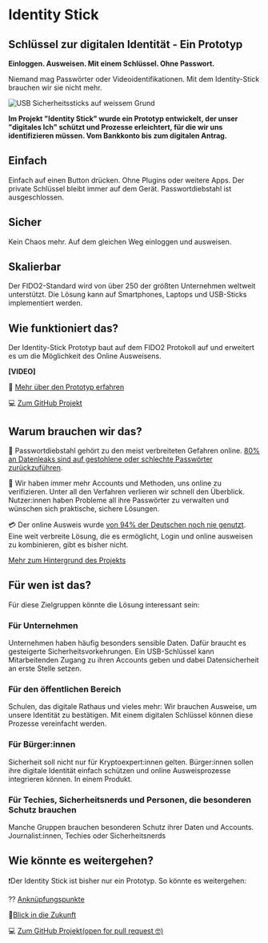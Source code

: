 # Identity Stick
## Schlüssel zur digitalen Identität - Ein Prototyp

**Einloggen. Ausweisen. Mit einem Schlüssel. Ohne Passwort.** 

Niemand mag Passwörter oder Videoidentifikationen. Mit dem Identity-Stick brauchen wir sie nicht mehr. 

![USB Sicherheitssticks auf weissem Grund](/ressourcen/hacker_solo_innen_aussen.png)

**Im Projekt "Identity Stick" wurde ein Prototyp entwickelt, der unser "digitales Ich" schützt und Prozesse erleichtert, für die wir uns identifizieren müssen. Vom Bankkonto bis zum digitalen Antrag.**

## Einfach
Einfach auf einen Button drücken. Ohne Plugins oder weitere Apps. Der private Schlüssel bleibt immer auf dem Gerät. Passwortdiebstahl ist ausgeschlossen.

## Sicher
Kein Chaos mehr. Auf dem gleichen Weg einloggen und ausweisen. 

## Skalierbar
Der FIDO2-Standard wird von über 250 der größten Unternehmen weltweit unterstützt. Die Lösung kann auf Smartphones, Laptops und USB-Sticks implementiert werden.

## Wie funktioniert das?
Der Identity-Stick Prototyp baut auf dem FIDO2 Protokoll auf und erweitert es um die Möglichkeit des Online Ausweisens.  

**[VIDEO]**

📜 [Mehr über den Prototyp erfahren](/about_prototype)

💻 [Zum GitHub Projekt](https://github.com/identity-stick)


## Warum brauchen wir das?

🔑 Passwortdiebstahl gehört zu den meist verbreiteten Gefahren online. [80% an Datenleaks sind auf gestohlene oder schlechte Passwörter zurückzuführen](https://www.cyclonis.com/report-reveals-data-breach-due-bad-password-habits/). 

🤯 Wir haben immer mehr Accounts und Methoden, uns online zu verifizieren. Unter all den Verfahren verlieren wir schnell den Überblick. Nutzer:innen haben Probleme all ihre Passwörter zu verwalten und wünschen sich praktische, sichere Lösungen.

💳 Der online Ausweis wurde [von 94% der Deutschen noch nie genutzt](https://initiatived21.de/app/uploads/2019/10/egovernment-monitor-2019.pdf). Eine weit verbreite Lösung, die es ermöglicht, Login und online ausweisen zu kombinieren, gibt es bisher nicht. 

[Mehr zum Hintergrund des Projekts](/background)


## Für wen ist das?
Für diese Zielgruppen könnte die Lösung interessant sein:

### Für Unternehmen
Unternehmen haben häufig besonders sensible Daten. Dafür braucht es gesteigerte Sicherheitsvorkehrungen. Ein USB-Schlüssel kann Mitarbeitenden Zugang zu ihren Accounts geben und dabei Datensicherheit an erste Stelle setzen. 

### Für den öffentlichen Bereich
Schulen, das digitale Rathaus und vieles mehr: Wir brauchen Ausweise, um unsere Identität zu bestätigen. Mit einem digitalen Schlüssel können diese Prozesse vereinfacht werden.

### Für Bürger:innen
Sicherheit soll nicht nur für Kryptoexpert:innen gelten. Bürger:innen sollen ihre digitale Identität einfach schützen und online Ausweisprozesse integrieren können. In einem Produkt.

### Für Techies, Sicherheitsnerds und Personen, die besonderen Schutz brauchen
Manche Gruppen brauchen besonderen Schutz ihrer Daten und Accounts. Journalist:innen, Techies oder Sicherheitsnerds


## Wie könnte es weitergehen?
❗Der Identity Stick ist bisher nur ein Prototyp. So könnte es weitergehen: 

⁇ [Anknüpfungspunkte](/about_prototype#next-steps)

🚀[Blick in die Zukunft](https://www.notion.so/Blick-in-die-Zukunft-20378cb51e38483d946ea59cb31ca801)

💻 [Zum GitHub Projekt(open for pull request 🤓)](https://github.com/identity-stick)